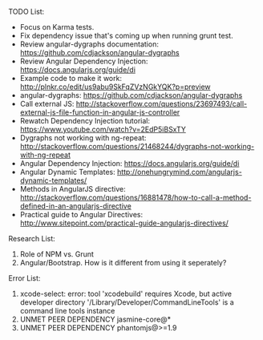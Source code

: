 TODO List:
- Focus on Karma tests.
- Fix dependency issue that's coming up when running grunt test.
- Review angular-dygraphs documentation: https://github.com/cdjackson/angular-dygraphs
- Review Angular Dependency Injection: https://docs.angularjs.org/guide/di
- Example code to make it work: http://plnkr.co/edit/us9abu9SkFqZVzNGkYQK?p=preview
- angular-dygraphs: https://github.com/cdjackson/angular-dygraphs
- Call external JS: http://stackoverflow.com/questions/23697493/call-external-js-file-function-in-angular-js-controller
- Rewatch Dependency Injection tutorial: https://www.youtube.com/watch?v=2EdP5iBSxTY
- Dygraphs not working with ng-repeat: http://stackoverflow.com/questions/21468244/dygraphs-not-working-with-ng-repeat
- Angular Dependency Injection: https://docs.angularjs.org/guide/di
- Angular Dynamic Templates: http://onehungrymind.com/angularjs-dynamic-templates/
- Methods in AngularJS directive: http://stackoverflow.com/questions/16881478/how-to-call-a-method-defined-in-an-angularjs-directive
- Practical guide to Angular Directives: http://www.sitepoint.com/practical-guide-angularjs-directives/


Research List:
1. Role of NPM vs. Grunt
2. Angular/Bootstrap. How is it different from using it seperately?


Error List:
1. xcode-select: error: tool 'xcodebuild' requires Xcode, but active developer directory '/Library/Developer/CommandLineTools' is a command line tools instance
2. UNMET PEER DEPENDENCY jasmine-core@*
3. UNMET PEER DEPENDENCY phantomjs@>=1.9
